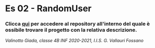 # Es 02 - RandomUser 

### Clicca [qui](https://github.com/vallauri-ict/randomuser-Giada-Valinotto) per accedere al repository all'interno del quale è ossibile trovare il progetto con la relativa descrizione.

*Valinotto Giada, classe 4B INF 2020-2021, I.I.S. G. Vallauri Fossano*